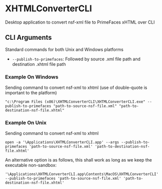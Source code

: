 # XHTMLConverterCLI
Desktop application to convert nsf-xml file to PrimeFaces xHTML over CLI

## CLI Arguments
Standard commands for both Unix and Windows platforms
- `--publish-to-primefaces`: Followed by source .xml file path and destination .xhtml file path

### Example On Windows
Sending command to convert nsf-xml to xhtml (use of double-quote is important to the platform)

```
"c:\Program Files (x86)\XHTMLConverterCLI\XHTMLConverterCLI.exe" --publish-to-primefaces "path-to-source-nsf-file.xml" "path-to-destination-nsf-file.xhtml"
```

### Example On Unix
Sending command to convert nsf-xml to xhtml

```
open -a '\Applications\XHTMLConverterCLI.app' --args --publish-to-primefaces 'path-to-source-nsf-file.xml' 'path-to-destination-nsf-file.xhtml'
```
An alternative option is as follows, this shall work as long as we keep the executable non-sandbox:
```
'\Applications\XHTMLConverterCLI.app\Contents\MacOS\XHTMLConverterCLI' --publish-to-primefaces 'path-to-source-nsf-file.xml' 'path-to-destination-nsf-file.xhtml'
```